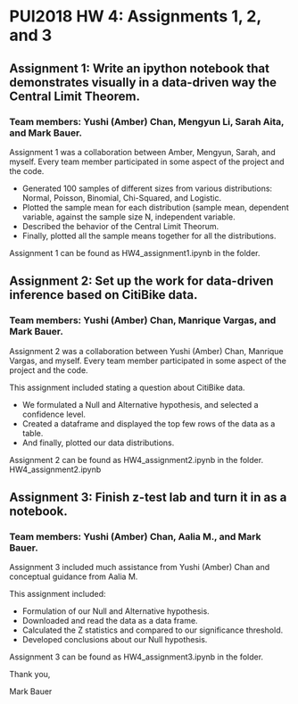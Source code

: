 # PUI2018 HW 4: Assignments 1, 2, and 3

## Assignment 1: Write an ipython notebook that demonstrates visually in a data-driven way the Central Limit Theorem.
### Team members: Yushi (Amber) Chan, Mengyun Li, Sarah Aita, and Mark Bauer.
Assignment 1 was a collaboration between Amber, Mengyun, Sarah, and myself. Every team member participated in some aspect of the project and the code. 

- Generated 100 samples of different sizes from various distributions: Normal, Poisson, Binomial, Chi-Squared, and Logistic.
- Plotted the sample mean for each distribution (sample mean, dependent variable, against the sample size N, independent variable.
- Described the behavior of the Central Limit Theorum.
- Finally, plotted all the sample means together for all the distributions.

Assignment 1 can be found as HW4_assignment1.ipynb in the folder.

## Assignment 2: Set up the work for data-driven inference based on CitiBike data.
### Team members: Yushi (Amber) Chan, Manrique Vargas, and Mark Bauer.
Assignment 2 was a collaboration between Yushi (Amber) Chan, Manrique Vargas, and myself. Every team member participated in some aspect of the project and the code. 

This assignment included stating a question about CitiBike data. 
- We formulated a Null and Alternative hypothesis, and selected a confidence level.
- Created a dataframe and displayed the top few rows of the data as a table.
- And finally, plotted our data distributions.

Assignment 2 can be found as HW4_assignment2.ipynb in the folder. HW4_assignment2.ipynb

## Assignment 3: Finish z-test lab and turn it in as a notebook.
### Team members: Yushi (Amber) Chan, Aalia M., and Mark Bauer.
Assignment 3 included much assistance from Yushi (Amber) Chan and conceptual guidance from Aalia M.

This assignment included:
- Formulation of our Null and Alternative hypothesis.
- Downloaded and read the data as a data frame.
- Calculated the Z statistics and compared to our significance threshold.
- Developed conclusions about our Null hypothesis. 

Assignment 3 can be found as HW4_assignment3.ipynb in the folder.

Thank you,

Mark Bauer

